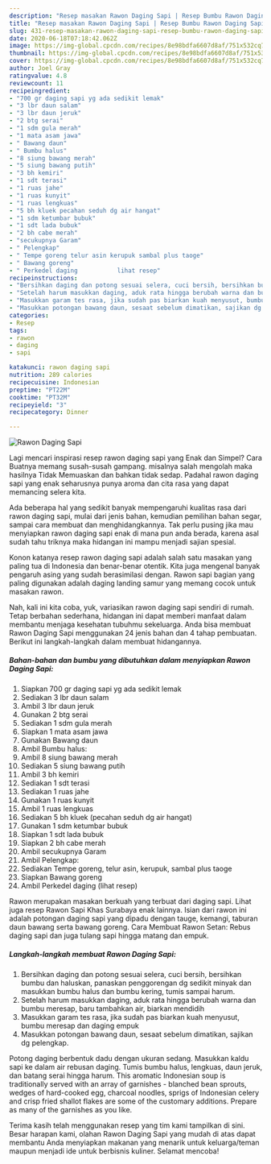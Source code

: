 ```yaml
---
description: "Resep masakan Rawon Daging Sapi | Resep Bumbu Rawon Daging Sapi Yang Lezat Sekali"
title: "Resep masakan Rawon Daging Sapi | Resep Bumbu Rawon Daging Sapi Yang Lezat Sekali"
slug: 431-resep-masakan-rawon-daging-sapi-resep-bumbu-rawon-daging-sapi-yang-lezat-sekali
date: 2020-06-18T07:18:42.062Z
image: https://img-global.cpcdn.com/recipes/8e98bdfa6607d8af/751x532cq70/rawon-daging-sapi-foto-resep-utama.jpg
thumbnail: https://img-global.cpcdn.com/recipes/8e98bdfa6607d8af/751x532cq70/rawon-daging-sapi-foto-resep-utama.jpg
cover: https://img-global.cpcdn.com/recipes/8e98bdfa6607d8af/751x532cq70/rawon-daging-sapi-foto-resep-utama.jpg
author: Joel Gray
ratingvalue: 4.8
reviewcount: 11
recipeingredient:
- "700 gr daging sapi yg ada sedikit lemak"
- "3 lbr daun salam"
- "3 lbr daun jeruk"
- "2 btg serai"
- "1 sdm gula merah"
- "1 mata asam jawa"
- " Bawang daun"
- " Bumbu halus"
- "8 siung bawang merah"
- "5 siung bawang putih"
- "3 bh kemiri"
- "1 sdt terasi"
- "1 ruas jahe"
- "1 ruas kunyit"
- "1 ruas lengkuas"
- "5 bh kluek pecahan seduh dg air hangat"
- "1 sdm ketumbar bubuk"
- "1 sdt lada bubuk"
- "2 bh cabe merah"
- "secukupnya Garam"
- " Pelengkap"
- " Tempe goreng telur asin kerupuk sambal plus taoge"
- " Bawang goreng"
- " Perkedel daging           lihat resep"
recipeinstructions:
- "Bersihkan daging dan potong sesuai selera, cuci bersih, bersihkan bumbu dan haluskan, panaskan penggorengan dg sedikit minyak dan masukkan bumbu halus dan bumbu kering, tumis sampai harum."
- "Setelah harum masukkan daging, aduk rata hingga berubah warna dan bumbu meresap, baru tambahkan air, biarkan mendidih"
- "Masukkan garam tes rasa, jika sudah pas biarkan kuah menyusut, bumbu meresap dan daging empuk"
- "Masukkan potongan bawang daun, sesaat sebelum dimatikan, sajikan dg pelengkap."
categories:
- Resep
tags:
- rawon
- daging
- sapi

katakunci: rawon daging sapi 
nutrition: 289 calories
recipecuisine: Indonesian
preptime: "PT22M"
cooktime: "PT32M"
recipeyield: "3"
recipecategory: Dinner

---
```



![Rawon Daging Sapi](https://img-global.cpcdn.com/recipes/8e98bdfa6607d8af/751x532cq70/rawon-daging-sapi-foto-resep-utama.jpg)

Lagi mencari inspirasi resep rawon daging sapi yang Enak dan Simpel? Cara Buatnya memang susah-susah gampang. misalnya salah mengolah maka hasilnya Tidak Memuaskan dan bahkan tidak sedap. Padahal rawon daging sapi yang enak seharusnya punya aroma dan cita rasa yang dapat memancing selera kita.

Ada beberapa hal yang sedikit banyak mempengaruhi kualitas rasa dari rawon daging sapi, mulai dari jenis bahan, kemudian pemilihan bahan segar, sampai cara membuat dan menghidangkannya. Tak perlu pusing jika mau menyiapkan rawon daging sapi enak di mana pun anda berada, karena asal sudah tahu triknya maka hidangan ini mampu menjadi sajian spesial.

Konon katanya resep rawon daging sapi adalah salah satu masakan yang paling tua di Indonesia dan benar-benar otentik. Kita juga mengenal banyak pengaruh asing yang sudah berasimilasi dengan. Rawon sapi bagian yang paling digunakan adalah daging landing samur yang memang cocok untuk masakan rawon.


Nah, kali ini kita coba, yuk, variasikan rawon daging sapi sendiri di rumah. Tetap berbahan sederhana, hidangan ini dapat memberi manfaat dalam membantu menjaga kesehatan tubuhmu sekeluarga. Anda bisa membuat Rawon Daging Sapi menggunakan 24 jenis bahan dan 4 tahap pembuatan. Berikut ini langkah-langkah dalam membuat hidangannya.

<!--inarticleads1-->

##### Bahan-bahan dan bumbu yang dibutuhkan dalam menyiapkan Rawon Daging Sapi:

1. Siapkan 700 gr daging sapi yg ada sedikit lemak
1. Sediakan 3 lbr daun salam
1. Ambil 3 lbr daun jeruk
1. Gunakan 2 btg serai
1. Sediakan 1 sdm gula merah
1. Siapkan 1 mata asam jawa
1. Gunakan  Bawang daun
1. Ambil  Bumbu halus:
1. Ambil 8 siung bawang merah
1. Sediakan 5 siung bawang putih
1. Ambil 3 bh kemiri
1. Sediakan 1 sdt terasi
1. Sediakan 1 ruas jahe
1. Gunakan 1 ruas kunyit
1. Ambil 1 ruas lengkuas
1. Sediakan 5 bh kluek (pecahan seduh dg air hangat)
1. Gunakan 1 sdm ketumbar bubuk
1. Siapkan 1 sdt lada bubuk
1. Siapkan 2 bh cabe merah
1. Ambil secukupnya Garam
1. Ambil  Pelengkap:
1. Sediakan  Tempe goreng, telur asin, kerupuk, sambal plus taoge
1. Siapkan  Bawang goreng
1. Ambil  Perkedel daging           (lihat resep)


Rawon merupakan masakan berkuah yang terbuat dari daging sapi. Lihat juga resep Rawon Sapi Khas Surabaya enak lainnya. Isian dari rawon ini adalah potongan daging sapi yang dipadu dengan tauge, kemangi, taburan daun bawang serta bawang goreng. Cara Membuat Rawon Setan: Rebus daging sapi dan juga tulang sapi hingga matang dan empuk. 

<!--inarticleads2-->

##### Langkah-langkah membuat Rawon Daging Sapi:

1. Bersihkan daging dan potong sesuai selera, cuci bersih, bersihkan bumbu dan haluskan, panaskan penggorengan dg sedikit minyak dan masukkan bumbu halus dan bumbu kering, tumis sampai harum.
1. Setelah harum masukkan daging, aduk rata hingga berubah warna dan bumbu meresap, baru tambahkan air, biarkan mendidih
1. Masukkan garam tes rasa, jika sudah pas biarkan kuah menyusut, bumbu meresap dan daging empuk
1. Masukkan potongan bawang daun, sesaat sebelum dimatikan, sajikan dg pelengkap.


Potong daging berbentuk dadu dengan ukuran sedang. Masukkan kaldu sapi ke dalam air rebusan daging. Tumis bumbu halus, lengkuas, daun jeruk, dan batang serai hingga harum. This aromatic Indonesian soup is traditionally served with an array of garnishes - blanched bean sprouts, wedges of hard-cooked egg, charcoal noodles, sprigs of Indonesian celery and crisp fried shallot flakes are some of the customary additions. Prepare as many of the garnishes as you like. 

Terima kasih telah menggunakan resep yang tim kami tampilkan di sini. Besar harapan kami, olahan Rawon Daging Sapi yang mudah di atas dapat membantu Anda menyiapkan makanan yang menarik untuk keluarga/teman maupun menjadi ide untuk berbisnis kuliner. Selamat mencoba!
